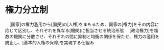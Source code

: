 # 権力分立制
　[国家]の権力濫用から[国民]の[人権]をまもるため、国家の[権力]をその内容に応じて区別し、それぞれを異なる[機関]に担当させる統治形態
　[政治権力]を複数の機関に分散させ、それぞれの間に抑制と均衡の関係を保たせ、権力の濫用を防止し、[基本的人権の保障]を実現する仕組み
